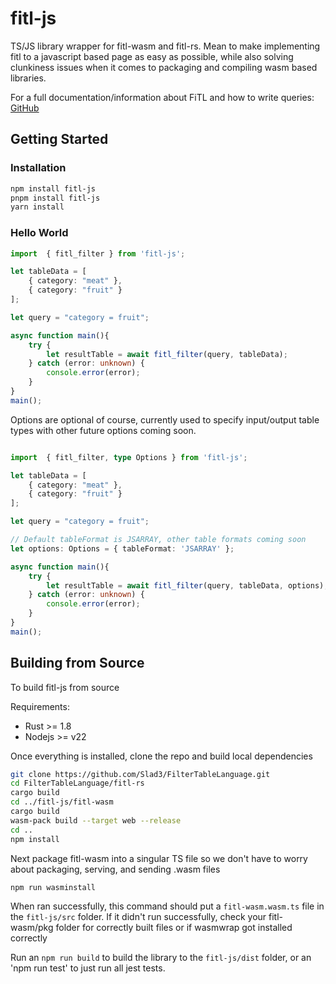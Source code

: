 # fitl-js

TS/JS library wrapper for fitl-wasm and fitl-rs. Mean to make implementing fitl to a javascript based page as easy as possible, while also solving clunkiness issues when it comes to packaging and compiling wasm based libraries.

For a full documentation/information about FiTL and how to write
queries: [GitHub](https://github.com/Slad3/FilterTableLanguage)

## Getting Started

### Installation

```bash
npm install fitl-js
pnpm install fitl-js
yarn install
```

### Hello World

```typescript
import  { fitl_filter } from 'fitl-js';

let tableData = [
    { category: "meat" },
    { category: "fruit" }
];

let query = "category = fruit";

async function main(){
    try {
        let resultTable = await fitl_filter(query, tableData);
    } catch (error: unknown) {
        console.error(error);
    }
}
main();
```

Options are optional of course, currently used to specify input/output table types with other future options coming soon.

```typescript

import  { fitl_filter, type Options } from 'fitl-js';

let tableData = [
    { category: "meat" },
    { category: "fruit" }
];

let query = "category = fruit";

// Default tableFormat is JSARRAY, other table formats coming soon
let options: Options = { tableFormat: 'JSARRAY' };

async function main(){
    try {
        let resultTable = await fitl_filter(query, tableData, options);
    } catch (error: unknown) {
        console.error(error);
    }
}
main();
```

## Building from Source

To build fitl-js from source

Requirements:

- Rust >= 1.8
- Nodejs >= v22

Once everything is installed, clone the repo and build local dependencies

```bash
git clone https://github.com/Slad3/FilterTableLanguage.git
cd FilterTableLanguage/fitl-rs
cargo build
cd ../fitl-js/fitl-wasm
cargo build
wasm-pack build --target web --release
cd ..
npm install
```

Next package fitl-wasm into a singular TS file so we don't have to worry about packaging, serving, and sending .wasm files

```bash
npm run wasminstall
```

When ran successfully, this command should put a `fitl-wasm.wasm.ts` file in the `fitl-js/src` folder. If it didn't run successfully, check your fitl-wasm/pkg folder for correctly built files or if wasmwrap got installed correctly

Run an `npm run build` to build the library to the `fitl-js/dist` folder, or an 'npm run test' to just run all jest tests.
